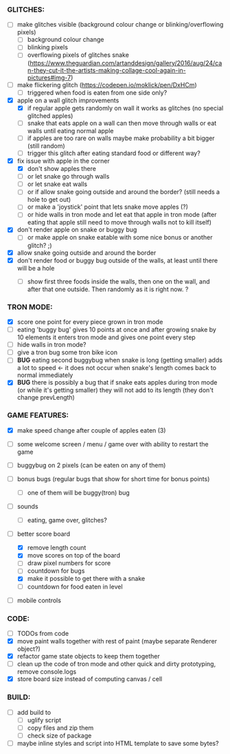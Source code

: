 ### GLITCHES:

- [ ] make glitches visible (background colour change or blinking/overflowing pixels)
  - [ ] background colour change
  - [ ] blinking pixels
  - [ ] overflowing pixels of glitches snake (https://www.theguardian.com/artanddesign/gallery/2016/aug/24/can-they-cut-it-the-artists-making-collage-cool-again-in-pictures#img-7)
- [ ] make flickering glitch (https://codepen.io/moklick/pen/DxHCm)
  - [ ] triggered when food is eaten from one side only?
- [x] apple on a wall glitch improvements
  - [x] if regular apple gets randomly on wall it works as glitches (no special glitched apples)
  - [ ] snake that eats apple on a wall can then move through walls or eat walls until eating normal apple
  - [ ] if apples are too rare on walls maybe make probability a bit bigger (still random)
  - [ ] trigger this glitch after eating standard food or different way?
- [x] fix issue with apple in the corner
  - [x] don't show apples there
  - [ ] or let snake go through walls
  - [ ] or let snake eat walls
  - [ ] or if allow snake going outside and around the border? (still needs a hole to get out)
  - [ ] or make a 'joystick' point that lets snake move apples (?)
  - [ ] or hide walls in tron mode and let eat that apple in tron mode (after eating that apple still need to move through walls not to kill itself)
- [x] don't render apple on snake or buggy bug
  - [ ] or make apple on snake eatable with some nice bonus or another glitch? ;)
- [x] allow snake going outside and around the border
- [x] don't render food or buggy bug outside of the walls, at least until there will be a hole
  - [ ] show first three foods inside the walls, then one on the wall, and after that one outside. Then randomly as it is right now. ?


### TRON MODE:
- [x] score one point for every piece grown in tron mode
- [ ] eating 'buggy bug' gives 10 points at once and after growing snake by 10 elements it enters tron mode and gives one point every step
- [ ] hide walls in tron mode?
- [ ] give a tron bug some tron bike icon
- [ ] **BUG** eating second buggybug when snake is long (getting smaller) adds a lot to speed <- it does not occur when snake's length comes back to normal immediately
- [x] **BUG** there is possibly a bug that if snake eats apples during tron mode (or while it's getting smaller) they will not add to its length (they don't change prevLength)

### GAME FEATURES:

- [x] make speed change after couple of apples eaten (3)
- [ ] some welcome screen / menu / game over with ability to restart the game
- [ ] buggybug on 2 pixels (can be eaten on any of them)
- [ ] bonus bugs (regular bugs that show for short time for bonus points)
  - [ ] one of them will be buggy(tron) bug
- [ ] sounds
  - [ ] eating, game over, glitches?
- [ ] better score board
  - [x] remove length count
  - [x] move scores on top of the board
  - [ ] draw pixel numbers for score
  - [ ] countdown for bugs
  - [x] make it possible to get there with a snake
  - [ ] countdown for food eaten in level
- [ ] mobile controls


### CODE:

- [ ] TODOs from code
- [x] move paint walls together with rest of paint (maybe separate Renderer object?)
- [x] refactor game state objects to keep them together
- [ ] clean up the code of tron mode and other quick and dirty prototyping, remove console.logs
- [x] store board size instead of computing canvas / cell

### BUILD:

- [ ] add build to
  - [ ] uglify script
  - [ ] copy files and zip them
  - [ ] check size of package
- [ ] maybe inline styles and script into HTML template to save some bytes?
